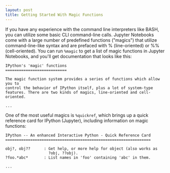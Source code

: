 ```yaml
---
layout: post
title: Getting Started With Magic Functions
---
```


If you have any experience with the command line interpreters like BASH, you can utilize some basic CLI command-line calls. Jupyter Notebooks come with a large number of predefined functions ("magics") that utilize command-line-like syntax and are prefaced with % (line-oriented) or %% (cell-oriented). You can run `%magic` to get a list of magic functions in Jupyter Notebooks, and you'll get documentation that looks like this:

```
IPython's 'magic' functions
===========================

The magic function system provides a series of functions which allow you to
control the behavior of IPython itself, plus a lot of system-type
features. There are two kinds of magics, line-oriented and cell-oriented.

...
```

One of the most useful magics is `%quickref`, which brings up a quick reference card for IPython (Jupyter), including information on magic functions:

```
IPython -- An enhanced Interactive Python - Quick Reference Card
================================================================

obj?, obj??      : Get help, or more help for object (also works as
                   ?obj, ??obj).
?foo.*abc*       : List names in 'foo' containing 'abc' in them.

...
```
